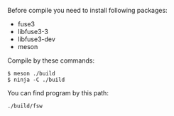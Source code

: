 Before compile you need to install following packages:
- fuse3
- libfuse3-3
- libfuse3-dev
- meson

Compile by these commands:
```
$ meson ./build  
$ ninja -C ./build  
```
You can find program by this path:
```
./build/fsw
```

